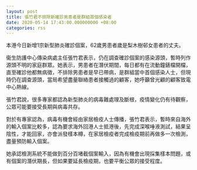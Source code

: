 ```yaml
---
layout: post
title: 張竹君不排除新確診男患者是群組首個感染者
date: 2020-05-14 17:43:00.000000000 +08:00
categories: rss
---
```


本港今日新增1宗新型肺炎確診個案，62歲男患者歲是梨木樹邨女患者的丈夫。

衞生防護中心傳染病處主任張竹君表示，仍在調查確診個案的感染源頭，暫時列作源頭不明的家庭群眾。她表示，男患者在潛伏期間，每日都有在流動鐘錶檔開檔，直至確診他都無病徵，不排除男患者是早已帶病，是群組當中首個感染人士，但現時仍在調查源頭，當局希望盡量聯絡患者接觸過的顧客，她呼籲曾光顧的顧客致電中心熱線。

張竹君說，很多專家都認為新型肺炎的病毒難處理及斷根，疫情變化仍有待觀察，公眾可能要接受長期與病毒共存。

對於有專家認為，病毒有機會經由家居檢疫人士傳播，張竹君表示，暫時來自海外的輸入個案比較多，認為要求海外回港人士抵港後，先完成深喉唾液測試，結果呈陰性，才能回家，亦會派發樣本樽，在家居檢疫者完成檢疫期前再做多一次檢測，盡量預防輸入個案。

她承認檢測系統不能做到百分百堵截個案輸入，因為有機會出現採集樣本問題，或有個案的潛伏期長，但如果要延長檢疫期，也要平衡公眾的接受程度。
